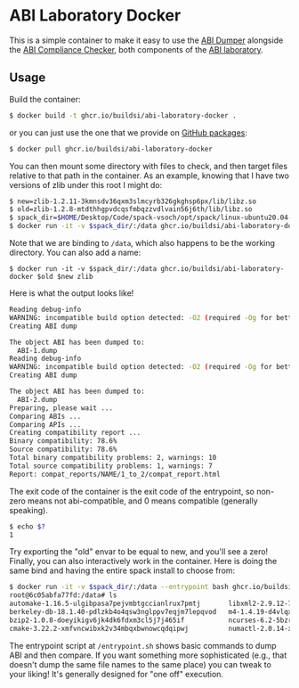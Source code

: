 # ABI Laboratory Docker

This is a simple container to make it easy to use the [ABI Dumper](https://github.com/lvc/abi-dumper)
alongside the [ABI Compliance Checker](https://github.com/lvc/abi-compliance-checker), both
components of the [ABI laboratory](https://abi-laboratory.pro/).

## Usage

Build the container:

```bash
$ docker build -t ghcr.io/buildsi/abi-laboratory-docker .
```

or you can just use the one that we provide on [GitHub packages](https://github.com/buildsi/abi-laboratory-docker/pkgs/container/abi-laboratory-docker):

```bash
$ docker pull ghcr.io/buildsi/abi-laboratory-docker
```

You can then mount some directory with files to check, and then target
files relative to that path in the container. As an example, knowing
that I have two versions of zlib under this root I might do:

```bash
$ new=zlib-1.2.11-3kmnsdv36qxm3slmcyrb326gkghsp6px/lib/libz.so
$ old=zlib-1.2.8-mtdthhgpvdcqsfmbqzzvdlvain56j6th/lib/libz.so
$ spack_dir=$HOME/Desktop/Code/spack-vsoch/opt/spack/linux-ubuntu20.04-skylake/gcc-9.3.0
$ docker run -it -v $spack_dir/:/data ghcr.io/buildsi/abi-laboratory-docker $old $new
```

Note that we are binding to `/data`, which also happens to be the working directory. You can also add a name:

```
$ docker run -it -v $spack_dir/:/data ghcr.io/buildsi/abi-laboratory-docker $old $new zlib
```

Here is what the output looks like!

```bash
Reading debug-info
WARNING: incompatible build option detected: -O2 (required -Og for better analysis)
Creating ABI dump

The object ABI has been dumped to:
  ABI-1.dump
Reading debug-info
WARNING: incompatible build option detected: -O2 (required -Og for better analysis)
Creating ABI dump

The object ABI has been dumped to:
  ABI-2.dump
Preparing, please wait ...
Comparing ABIs ...
Comparing APIs ...
Creating compatibility report ...
Binary compatibility: 78.6%
Source compatibility: 78.6%
Total binary compatibility problems: 2, warnings: 10
Total source compatibility problems: 1, warnings: 7
Report: compat_reports/NAME/1_to_2/compat_report.html
```

The exit code of the container is the exit code of the entrypoint, so non-zero means not abi-compatible,
and 0 means compatible (generally speaking). 

```bash
$ echo $?
1
```
Try exporting the "old" envar to be equal to new, and you'll see a zero! Finally, you can 
also interactively work in the container. Here is doing the same bind and having the entire spack install
to choose from:

```bash
$ docker run -it -v $spack_dir/:/data --entrypoint bash ghcr.io/buildsi/abi-laboratory-docker
root@6c05abfa77fd:/data# ls
automake-1.16.5-ulgibpasa7pejvmbtgccianlrux7pmtj       libxml2-2.9.12-754qa5s5kzuy3ouxthkzwuxepsornltc
berkeley-db-18.1.40-pdlzkb4o4qsw3nglppv7eqjm7lepqvod   m4-1.4.19-d4vlqx75hylz6fp4bavvuanyoblcm6jm
bzip2-1.0.8-doeyikigv6jk4dk6fdxm3cl5j7j465if           ncurses-6.2-5bzr63iqgpogufanleaw2fzjxnzziz67
cmake-3.22.2-xmfvncwibxk2v34mbqxbwnowcqdqipwj          numactl-2.0.14-xdbrc26b7oparqyw7rzrmtcbru4qx7my
```

The entrypoint script at `/entrypoint.sh` shows basic commands to dump ABI and then compare. If you want something more sophisticated (e.g., that doesn't dump the same file names to the same place) you can tweak to your liking!
It's generally designed for "one off" execution.
